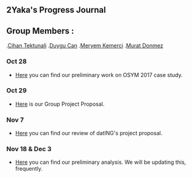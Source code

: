 ## 2Yaka's Progress Journal

## Group Members : 

.[Cihan Tektunali](https://mef-bda503.github.io/pj-tektunalic/)
.[Duygu Can](https://mef-bda503.github.io/pj-cand/)
.[Meryem Kemerci](https://mef-bda503.github.io/pj-MeryemKemerci/)
.[Murat Donmez](https://mef-bda503.github.io/pj-muratdonmez/)


### Oct 28

+ [Here](caseStudy.html) you can find our preliminary work on OSYM 2017 case study.

### Oct 29

+ [Here](Proposal.html) is our Group Project Proposal. 

### Nov 7

+ [Here](PeerReview.html) you can find our review of datING's project proposal.

### Nov 18 & Dec 3

+ [Here](Group_Project2Yaka.html) you can find our preliminary analysis. We will be updating this, frequently.
